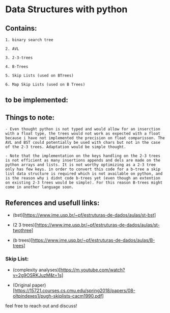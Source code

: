 # Data Structures with python

## Contains:

    1. binary search tree

    2. AVL

    3. 2-3-trees 
    
    4. B-Trees
    
    5. Skip Lists (used on BTrees)

    6. Map Skip Lists (used on B Trees)

## to be implemented:


## Things to note:

    - Even thought python is not typed and would allow for an inserction with a float type, the trees would not work as expected with a float because i have not implemented the precision on float comparisson. The AVL and BST could potentially be used with chars but not in the case of the 2-3 trees. Adaptation would be simple thought.

    - Note that the implementation on the keys handling on the 2-3 trees is not efficient as many insertions appends and dels are made on the python arrays and lists. It is not worthy optimizing as a 2-3 tree only has few keys. in order to convert this code for a b-tree a skip list data structure is required which is not available on python, and is the reason why i didnt code b-trees yet (even though an extention on existing 2-3 trees would be simple). For this reason B-trees might come in another language soon.

## References and usefull links:

 - (bst)[https://www.ime.usp.br/~pf/estruturas-de-dados/aulas/st-bst]

 - (2 3 trees)[https://www.ime.usp.br/~pf/estruturas-de-dados/aulas/st-twothree]

 - (b trees)[https://www.ime.usp.br/~pf/estruturas-de-dados/aulas/B-trees]

 ### Skip List:
 - (complexity analyses)[https://m.youtube.com/watch?v=2g9OSRKJuzM&t=1s]

 - (Original paper)[https://15721.courses.cs.cmu.edu/spring2018/papers/08-oltpindexes1/pugh-skiplists-cacm1990.pdf]


feel free to reach out and discuss!

